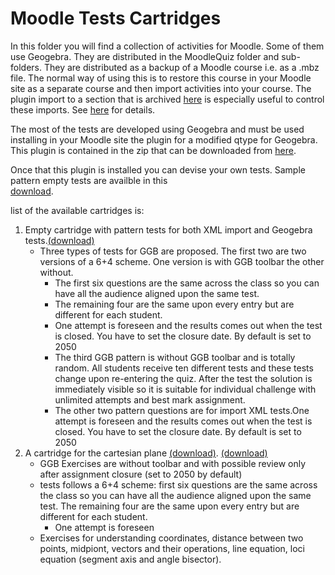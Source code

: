 # Moodle Tests Cartridges
In this folder you will find a collection of activities for Moodle. Some of them use Geogebra. 
They are distributed in the MoodleQuiz folder and sub-folders. They are distributed as a backup of a Moodle course i.e. as a .mbz file.
The normal way of using this is to restore this course in your Moodle site as a separate course and then import activities into your course. The plugin import to a section that is archived [here](https://web.archive.org/web/20231002132300/https://moodle.org/plugins/download.php/21708/local_importtosection_moodle39_2020061403.zip) is especially useful to control these imports. See [here](https://web.archive.org/web/20231002132946/https://moodle.org/plugins/local_importtosection) for details.

The most of the tests are  developed using Geogebra and must be used installing in your Moodle site the plugin for a modified qtype for Geogebra.
This plugin is contained in  the zip that can be downloaded from 
[here](https://github.com/TWINGSISTER/moodle-qtype_geogeobra/archive/refs/heads/twingsisterdev.zip).

Once that this plugin is installed you can devise your own  tests. Sample pattern empty tests are availble in this  
[download](https://bitbucket.org/twingsister/moodle-tests-repository/raw/master/MoodleQuiz/backup-moodle2-course-14-tobechanged-20230722-1115-nf.mbz). 

list of the available cartridges is:
 1. Empty cartridge with pattern tests for both XML import and Geogebra tests.[(download)](https://bitbucket.org/twingsister/moodle-tests-repository/raw/master/MoodleQuiz/backup-moodle2-course-14-tobechanged-20230722-1115-nf.mbz)
    - Three types of tests for GGB are proposed. The first  two are two versions of a 6+4 scheme. One version is with GGB toolbar the other without. 
      - The first six questions are the same across the class so you can have all the audience aligned upon the same test. 
      - The remaining four are the same upon every entry but are different for each student. 
      - One attempt is foreseen and the results comes out when the test is closed. You have to set the closure date. By default is set to 2050
      - The third GGB  pattern is without GGB toolbar and is totally random. 
All students receive ten different tests and these tests change upon re-entering the quiz. After the test the solution is immediately visible so it is suitable for individual challenge with unlimited attempts and best mark assignment.
      - The other two pattern questions are for import XML tests.One attempt is foreseen and the results comes out when the test is closed. You have to set the closure date. By default is set to 2050
 1. A cartridge for the cartesian plane 
 [(download)](https://twingsister.github.io/Moodle-Tests-Repository/MoodleQuiz/backup-moodle2-course-12-cartesianplane-20231120-1703-nu.mbz). 
[(download)](https://bitbucket.org/twingsister/moodle-tests-repository/raw/master/MoodleQuiz/backup-moodle2-course-12-cartesianplane-20231120-1703-nu.mbz)
    - GGB Exercises are without toolbar and with possible review only after assignment closure (set to 2050 by default) 
    - tests follows a 6+4 scheme: first six questions are the same across the class so you can have all the audience aligned upon the same test. The remaining four are the same upon every entry but are different for each student. 
      - One attempt is foreseen
    - Exercises for understanding coordinates, distance between two points, midpiont, vectors and their operations, line equation, loci equation (segment axis and angle bisector).